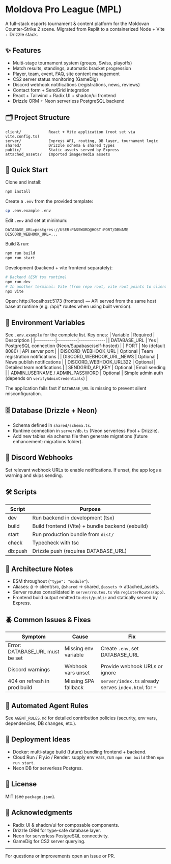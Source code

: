 # Moldova Pro League (MPL)

A full-stack esports tournament & content platform for the Moldovan Counter-Strike 2 scene. Migrated from Replit to a containerized Node + Vite + Drizzle stack.

## ✨ Features
- Multi-stage tournament system (groups, Swiss, playoffs)
- Match results, standings, automatic bracket progression
- Player, team, event, FAQ, site content management
- CS2 server status monitoring (GameDig)
- Discord webhook notifications (registrations, news, reviews)
- Contact form + SendGrid integration
- React + Tailwind + Radix UI + shadcn/ui frontend
- Drizzle ORM + Neon serverless PostgreSQL backend

## 🗂 Project Structure
```
client/            React + Vite application (root set via vite.config.ts)
server/            Express API, routing, DB layer, tournament logic
shared/            Drizzle schema & shared types
public/            Static assets served by Express
attached_assets/   Imported image/media assets
```

## 🚀 Quick Start
Clone and install:
```bash
npm install
```
Create a `.env` from the provided template:
```bash
cp .env.example .env
```
Edit `.env` and set at minimum:
```
DATABASE_URL=postgres://USER:PASSWORD@HOST:PORT/DBNAME
DISCORD_WEBHOOK_URL=...
```
Build & run:
```bash
npm run build
npm run start
```
Development (backend + vite frontend separately):
```bash
# Backend (ESM tsx runtime)
npm run dev
# In another terminal: Vite (from repo root, vite root points to client/)
npx vite
```
Open: http://localhost:5173 (frontend) — API served from the same host base at runtime (e.g. /api/* routes when using built version).

## 🧪 Environment Variables
See `.env.example` for the complete list. Key ones:
| Variable | Required | Description |
|----------|----------|-------------|
| DATABASE_URL | Yes | PostgreSQL connection (Neon/Supabase/self-hosted) |
| PORT | No (default 8080) | API server port |
| DISCORD_WEBHOOK_URL | Optional | Team registration notifications |
| DISCORD_WEBHOOK_URL_NEWS | Optional | News publish notifications |
| DISCORD_WEBHOOK_URL322 | Optional | Detailed team notifications |
| SENDGRID_API_KEY | Optional | Email sending |
| ADMIN_USERNAME / ADMIN_PASSWORD | Optional | Simple admin auth (depends on `verifyAdminCredentials`) |

The application fails fast if `DATABASE_URL` is missing to prevent silent misconfiguration.

## 🗄 Database (Drizzle + Neon)
- Schema defined in `shared/schema.ts`.
- Runtime connection in `server/db.ts` (Neon serverless Pool + Drizzle).
- Add new tables via schema file then generate migrations (future enhancement: migrations folder).

## 🔗 Discord Webhooks
Set relevant webhook URLs to enable notifications. If unset, the app logs a warning and skips sending.

## 🛠 Scripts
| Script | Purpose |
|--------|---------|
| dev | Run backend in development (tsx) |
| build | Build frontend (Vite) + bundle backend (esbuild) |
| start | Run production bundle from `dist/` |
| check | Typecheck with tsc |
| db:push | Drizzle push (requires DATABASE_URL) |

## 🧩 Architecture Notes
- ESM throughout (`"type": "module"`).
- Aliases: `@` -> client/src, `@shared` -> shared, `@assets` -> attached_assets.
- Server routes consolidated in `server/routes.ts` via `registerRoutes(app)`.
- Frontend build output emitted to `dist/public` and statically served by Express.

## 🪲 Common Issues & Fixes
| Symptom | Cause | Fix |
|---------|-------|-----|
| Error: DATABASE_URL must be set | Missing env variable | Create `.env`, set DATABASE_URL |
| Discord warnings | Webhook vars unset | Provide webhook URLs or ignore |
| 404 on refresh in prod build | Missing SPA fallback | `server/index.ts` already serves `index.html` for `*` |

## 🤖 Automated Agent Rules
See `AGENT_RULES.md` for detailed contribution policies (security, env vars, dependencies, DB changes, etc.).

## 🐳 Deployment Ideas
- Docker: multi-stage build (future) bundling frontend + backend.
- Cloud Run / Fly.io / Render: supply env vars, run `npm run build` then `npm run start`.
- Neon DB for serverless Postgres.

## 📄 License
MIT (see `package.json`).

## 🙌 Acknowledgments
- Radix UI & shadcn/ui for composable components.
- Drizzle ORM for type-safe database layer.
- Neon for serverless PostgreSQL connectivity.
- GameDig for CS2 server querying.

---
For questions or improvements open an issue or PR.
